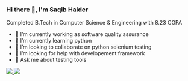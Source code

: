 ### Hi there 👋, I'm Saqib Haider
Completed B.Tech in Computer Science & Engineering with 8.23 CGPA


- 🔭 I’m currently working as software quality assurance
- 🌱 I’m currently learning python
- 👯 I’m looking to collaborate on python selenium testing
- 🤔 I’m looking for help with developement framework
- 💬 Ask me about testing tools



<a href="https://www.linkedin.com/in/saqib-haider-17qa/" rel="nofollow"><img src="https://img.shields.io/badge/LinkedIn-0077B5?style=for-the-badge&logo=linkedin&logoColor=white"/> <a href="https://www.hackerrank.com/saqibhaider567" rel="nofollow"><img src="https://img.shields.io/badge/-Hackerrank-2EC866?style=for-the-badge&logo=HackerRank&logoColor=white"/>
<!--
**Saqib-Haider/Saqib-Haider** is a ✨ _special_ ✨ repository because its `README.md` (this file) appears on your GitHub profile.

Here are some ideas to get you started:


-->

